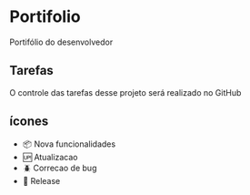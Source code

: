 # Portifolio

Portifólio do desenvolvedor

## Tarefas

O controle das tarefas desse projeto será realizado no GitHub

## ícones

- :package: Nova funcionalidades
- :up: Atualizacao
- :beetle: Correcao de bug
- :checkered_flag: Release

